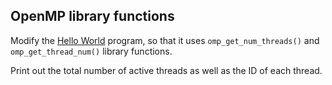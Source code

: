 ## OpenMP library functions

Modify the [Hello World](../omp-hello/) program, so that it uses
`omp_get_num_threads()` and `omp_get_thread_num()` library functions.

Print out the total number of active threads as well as the ID of each thread.
